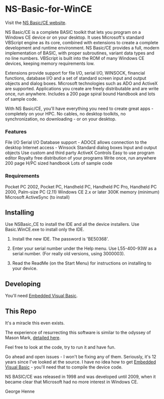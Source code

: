 # NS-Basic-for-WinCE

Visit the [NS Basic/CE website](https://www.nsbasic.com/ce/).

NS Basic/CE is a complete BASIC toolkit that lets you program on a Windows CE device or on your desktop. It uses Microsoft's standard VBScript engine as its core, combined with extensions to create a complete development and runtime environment. NS Basic/CE provides a full, modern implementation of BASIC, with proper subroutines, variant data types and no line numbers. VBScript is built into the ROM of many Windows CE devices, keeping memory requirements low.

Extensions provide support for file I/O, serial I/O, WINSOCK, financial functions, database I/O and a set of standard screen input and output objects and dialog boxes. Microsoft technologies such as ADO and ActiveX are supported. Applications you create are freely distributable and are write once, run anywhere. Includes a 200 page spiral bound Handbook and lots of sample code.

With NS Basic/CE, you'll have everything you need to create great apps - completely on your HPC. No cables, no desktop toolkits, no synchronization, no downloading - or on your desktop.

### Features ###

File I/O
Serial I/O
Database support - ADOCE allows connection to the desktop
Internet access - Winsock
Standard dialog boxes
Input and output objects
Use custom and third party ActiveX Controls
Easy to use program editor
Royalty free distribution of your programs
Write once, run anywhere
200 page H/PC sized handbook
Lots of sample code

### Requirements ###

Pocket PC 2002, Pocket PC, Handheld PC, Handheld PC Pro, Handheld PC 2000, Palm-size PC (2.11)
Windows CE 2.x or later
300K memory (minimum)
Microsoft ActiveSync (to install)

Installing
-----------
Use NSBasic_CE to install the IDE and all the device installers.
Use Basic.WinCE.exe to install only the IDE.

1. Install the new IDE. The password is 'BE50368'.

3. Enter your serial number under the Help menu. Use L55-400-93W as a serial number. (For really old versions, using 3000003).

4. Read the ReadMe (on the Start Menu) for instructions on installing to your device.

Developing
----------

You'll need [Embedded Visual Basic](https://en.wikipedia.org/wiki/Embedded_Visual_Basic). 

This Repo
---------

It's a miracle this even exists.

The experience of resurrecting this software is similar to the odyssey of Mason Mark, [detailed here](https://github.com/masonmark/Dash-Board-for-Newton-OS).

Feel free to look at the code, try to run it and have fun.

Go ahead and open issues - I won't be fixing any of them. 
Seriously, it's 12 years since I've looked at the source. 
I have no idea how to get [Embedded Visual Basic](https://en.wikipedia.org/wiki/Embedded_Visual_Basic) - you'll need that to compile the device code.

NS BASIC/CE was released in 1998 and was developed until 2009, when it became clear that Microsoft had no more interest in Windows CE.

George Henne

